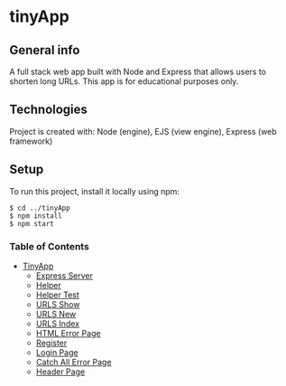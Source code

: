 # tinyApp
## General info
A full stack web app built with Node and Express that allows users to shorten long URLs. This app is for educational purposes only. 
## Technologies
Project is created with:
Node (engine),
EJS (view engine),
Express (web framework)

## Setup
To run this project, install it locally using npm:

```
$ cd ../tinyApp
$ npm install
$ npm start
```
### Table of Contents
* [TinyApp](/)
  * [Express Server](/expressServer) 
  * [Helper](/helper)
  * [Helper Test](/test/headerTest)
  * [URLS Show](/views/urlsShow)
  * [URLS New](/views/urlsNew)
  * [URLS Index](/views/urlsIndex)
  * [HTML Error Page](/views/textPages)
  * [Register](/views/register)
  * [Login Page](/views/login)
  * [Catch All Error Page](/views/error404)
  * [Header Page](/views/partials/_header)
